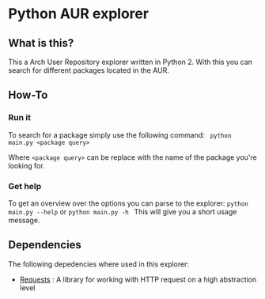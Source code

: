 # Python AUR explorer

## What is this?
This a Arch User Repository explorer written in Python 2.
With this you can search for different packages located in the AUR.

## How-To

### Run it
To search for a package simply use the following command:
``` python main.py <package query>```

Where `<package query>` can be replace with the name of the package you're looking for.

### Get help
To get an overview over the options you can parse to the explorer:
```python main.py --help``` or
```python main.py -h ``` 
This will give you a short usage message.

## Dependencies
The following depedencies where used in this explorer:
- [Requests](http://docs.python-requests.org/en/master/) : A library for working with HTTP request on a high abstraction level
